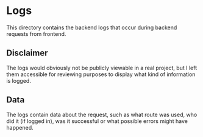 # Logs

This directory contains the backend logs that occur during backend requests from frontend.

## Disclaimer
The logs would obviously not be publicly viewable in a real project, but I left them accessible for reviewing purposes to display what kind of information is logged.

## Data

The logs contain data about the request, such as what route was used, who did it (if logged in), was it successful or what possible errors might have happened.
